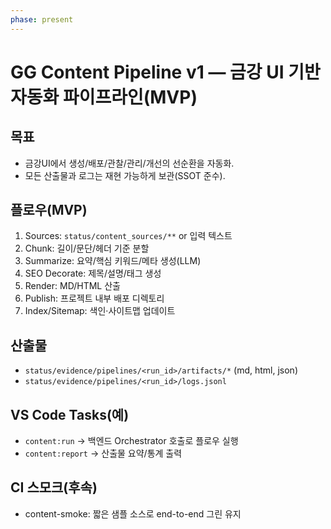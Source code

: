 ```yaml
---
phase: present
---
```


# GG Content Pipeline v1 — 금강 UI 기반 자동화 파이프라인(MVP)

## 목표
- 금강UI에서 생성/배포/관찰/관리/개선의 선순환을 자동화.
- 모든 산출물과 로그는 재현 가능하게 보관(SSOT 준수).

## 플로우(MVP)
1) Sources: `status/content_sources/**` or 입력 텍스트
2) Chunk: 길이/문단/헤더 기준 분할
3) Summarize: 요약/핵심 키워드/메타 생성(LLM)
4) SEO Decorate: 제목/설명/태그 생성
5) Render: MD/HTML 산출
6) Publish: 프로젝트 내부 배포 디렉토리
7) Index/Sitemap: 색인·사이트맵 업데이트

## 산출물
- `status/evidence/pipelines/<run_id>/artifacts/*` (md, html, json)
- `status/evidence/pipelines/<run_id>/logs.jsonl`

## VS Code Tasks(예)
- `content:run` → 백엔드 Orchestrator 호출로 플로우 실행
- `content:report` → 산출물 요약/통계 출력

## CI 스모크(후속)
- content-smoke: 짧은 샘플 소스로 end-to-end 그린 유지

